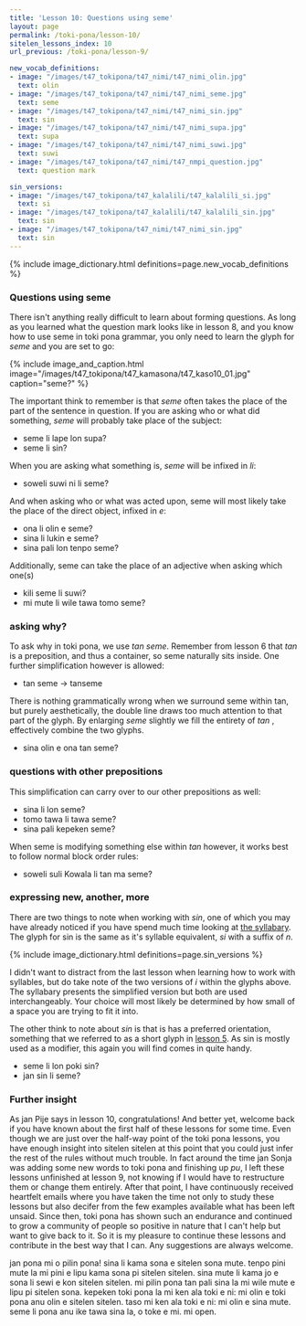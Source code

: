 ```yaml
---
title: 'Lesson 10: Questions using seme'
layout: page
permalink: /toki-pona/lesson-10/
sitelen_lessons_index: 10
url_previous: /toki-pona/lesson-9/

new_vocab_definitions:
- image: "/images/t47_tokipona/t47_nimi/t47_nimi_olin.jpg"
  text: olin
- image: "/images/t47_tokipona/t47_nimi/t47_nimi_seme.jpg"
  text: seme
- image: "/images/t47_tokipona/t47_nimi/t47_nimi_sin.jpg"
  text: sin
- image: "/images/t47_tokipona/t47_nimi/t47_nimi_supa.jpg"
  text: supa
- image: "/images/t47_tokipona/t47_nimi/t47_nimi_suwi.jpg"
  text: suwi
- image: "/images/t47_tokipona/t47_nimi/t47_nmpi_question.jpg"
  text: question mark

sin_versions:
- image: "/images/t47_tokipona/t47_kalalili/t47_kalalili_si.jpg"
  text: si
- image: "/images/t47_tokipona/t47_kalalili/t47_kalalili_sin.jpg"
  text: sin
- image: "/images/t47_tokipona/t47_nimi/t47_nimi_sin.jpg"
  text: sin
---
```


{% include image_dictionary.html definitions=page.new_vocab_definitions %}

### Questions using seme

There isn't anything really difficult to learn about forming questions. As long as you learned what the question mark looks like in lesson 8, and you know how to use seme in toki pona grammar, you only need to learn the glyph for _seme_ and you are set to go:

{% include image_and_caption.html image="/images/t47_tokipona/t47_kamasona/t47_kaso10_01.jpg" caption="seme?" %}

The important think to remember is that _seme_ often takes the place of the part of the sentence in question. If you are asking who or what did something, _seme_ will probably take place of the subject:

- seme li lape lon supa?
- seme li sin?

When you are asking what something is, _seme_ will be infixed in _li_:

- soweli suwi ni li seme?

And when asking who or what was acted upon, seme will most likely take the place of the direct object, infixed in _e_:

- ona li olin e seme?
- sina li lukin e seme?
- sina pali lon tenpo seme?

Additionally, seme can take the place of an adjective when asking which one(s)

- kili seme li suwi?
- mi mute li wile tawa tomo seme?

### asking why?

To ask why in toki pona, we use _tan seme_.  Remember from lesson 6 that _tan_ is a preposition, and thus a container, so seme naturally sits inside. One further simplification however is allowed:

- tan seme -> tanseme

There is nothing grammatically wrong when we surround seme within tan, but purely aesthetically, the double line draws too much attention to that part of the glyph. By enlarging _seme_ slightly we fill the entirety of _tan_ , effectively combine the two glyphs.

- sina olin e ona tan seme?

### questions with other prepositions

This simplification can carry over to our other prepositions as well:

- sina li lon seme?
- tomo tawa li tawa seme?
- sina pali kepeken seme?

When seme is modifying something else within _tan_ however, it works best to follow normal block order rules:

- soweli suli Kowala li tan ma seme?


### expressing new, another, more

There are two things to note when working with _sin_, one of which you may have already noticed if you have spend much time looking at [the syllabary](/toki-pona/dictionaries/syllabary/). The glyph for sin is the same as it's syllable equivalent, _si_ with a suffix of _n_.

{% include image_dictionary.html definitions=page.sin_versions %}

I didn't want to distract from the last lesson when learning how to work with syllables, but do take note of the two versions of _i_ within the glyphs above. The syllabary presents the simplified version but both are used interchangeably. Your choice will most likely be determined by how small of a space you are trying to fit it into.

The other think to note about _sin_ is that is has a preferred orientation, something that we referred to as a short glyph in [lesson 5](/toki-pona/lesson-5/). As sin is mostly used as a modifier, this again you will find comes in quite handy.

 - seme li lon poki sin?
 - jan sin li seme?

### Further insight

As jan Pije says in lesson 10, congratulations! And better yet, welcome back if you have known about the first half of these lessons for some time. Even though we are just over the half-way point of the toki pona lessons, you have enough insight into sitelen sitelen at this point that you could just infer the rest of the rules without much trouble. In fact around the time jan Sonja was adding some new words to toki pona and finishing up _pu_, I left these lessons unfinished at lesson 9, not knowing if I would have to restructure them or change them entirely. After that point, I have continuously received heartfelt emails where you have taken the time not only to study these lessons but also decifer from the few examples available what has been left unsaid. Since then, toki pona has shown such an endurance and continued to grow a community of people so positive in nature that I can't help but want to give back to it. So it is my pleasure to continue these lessons and contribute in the best way that I can. Any suggestions are always welcome.

jan pona mi o pilin pona! sina li kama sona e sitelen sona mute.  tenpo pini mute la mi pini e lipu kama sona pi sitelen sitelen. sina mute li kama jo e sona li sewi e kon sitelen sitelen. mi pilin pona tan pali sina la mi wile mute e lipu pi sitelen sona.  kepeken toki pona la mi ken ala toki e ni: mi olin e toki pona anu olin e sitelen sitelen. taso mi ken ala toki e ni: mi olin e sina mute. seme li pona anu ike tawa sina la, o toke e mi. mi open.
